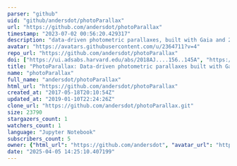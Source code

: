 ```yaml
---
parser: "github"
uid: "github/andersdot/photoParallax"
url: "https://github.com/andersdot/photoParallax"
timestamp: "2023-07-02 00:56:20.429317"
description: "data-driven photometric parallaxes, built with Gaia and 2MASS"
avatar: "https://avatars.githubusercontent.com/u/2364711?v=4"
repo_url: "https://github.com/andersdot/photoParallax"
doi: ["https://ui.adsabs.harvard.edu/abs/2018AJ....156..145A", "https://ui.adsabs.harvard.edu/abs/2023ascl.soft06007A/abstract"]
title: "PhotoParallax: Data-driven photometric parallaxes built with Gaia and 2MASS"
name: "photoParallax"
full_name: "andersdot/photoParallax"
html_url: "https://github.com/andersdot/photoParallax"
created_at: "2017-05-18T20:10:54Z"
updated_at: "2019-01-10T22:24:26Z"
clone_url: "https://github.com/andersdot/photoParallax.git"
size: 23790
stargazers_count: 1
watchers_count: 1
language: "Jupyter Notebook"
subscribers_count: 5
owner: {"html_url": "https://github.com/andersdot", "avatar_url": "https://avatars.githubusercontent.com/u/2364711?v=4", "login": "andersdot", "type": "User"}
date: "2025-04-05 14:25:10.407199"
---
```

